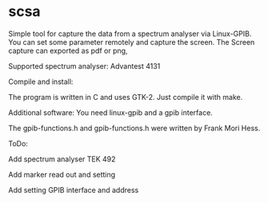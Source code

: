 # scsa
Simple tool for capture the data from a spectrum analyser via Linux-GPIB. You can set some parameter remotely and capture  the screen. 
The Screen capture can exported as pdf or png,

Supported spectrum analyser:
Advantest 4131

Compile and install:

The program is written in C and uses GTK-2. Just compile it with make.

Additional software: You need linux-gpib and a gpib interface.

The gpib-functions.h and gpib-functions.h were written by Frank Mori Hess.

ToDo:

Add spectrum analyser TEK 492

Add marker read out and setting

Add setting GPIB interface and address

